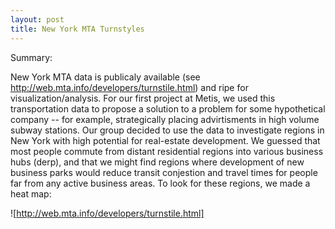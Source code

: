 ```yaml
---
layout: post
title: New York MTA Turnstyles
---
```


Summary:

New York MTA data is publicaly available (see http://web.mta.info/developers/turnstile.html) and ripe for visualization/analysis. For our first project at Metis, we used this transportation data to propose a solution to a problem for some hypothetical company -- for example, strategically placing advirtisments in high volume subway stations. Our group decided to use the data to investigate regions in New York with high potential for real-estate development. We guessed that most people commute from distant residential regions into various business hubs (derp), and that we might find regions where development of new business parks would reduce transit conjestion and travel times for people far from any active business areas. To look for these regions, we made a heat map:

![http://web.mta.info/developers/turnstile.html]
